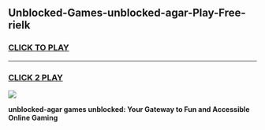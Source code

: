 
## Unblocked-Games-unblocked-agar-Play-Free-rielk
<h3>
<a href="https://premium76.site?title=unblocked-agar&ref=12A">CLICK TO PLAY</a></h3>
<hr>

<h3>
<a href="https://premium76.site?title=unblocked-agar&ref=12A">CLICK 2 PLAY</a>
  
</h3>

<a href="https://premium76.site?title=unblocked-agar&ref=12A"><img src="https://clearcache.store/games.png"></a>


**unblocked-agar games unblocked: Your Gateway to Fun and Accessible Online Gaming**
